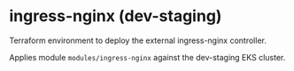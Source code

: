 # ingress-nginx (dev-staging)

Terraform environment to deploy the external ingress-nginx controller.

Applies module `modules/ingress-nginx` against the dev-staging EKS cluster.
